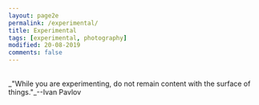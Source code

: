 ```yaml
---
layout: page2e
permalink: /experimental/
title: Experimental
tags: [experimental, photography]
modified: 20-08-2019
comments: false
---
```


[<i class="fa fa-arrow-left"></i>](https://ghattab.github.io/photos/)

<br/>
_"While you are experimenting, do not remain content with the surface of things."_--Ivan Pavlov
